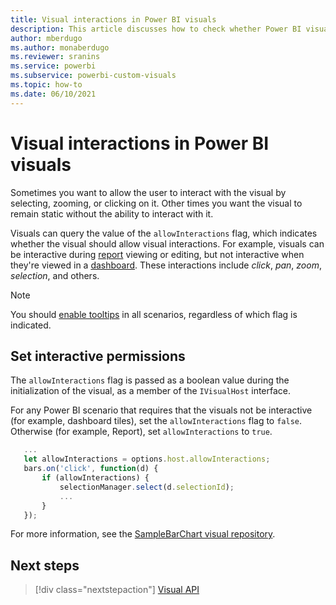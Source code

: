 ```yaml
---
title: Visual interactions in Power BI visuals
description: This article discusses how to check whether Power BI visuals should allow visual interactions.
author: mberdugo
ms.author: monaberdugo
ms.reviewer: sranins
ms.service: powerbi
ms.subservice: powerbi-custom-visuals
ms.topic: how-to
ms.date: 06/10/2021
---
```


# Visual interactions in Power BI visuals

Sometimes you want to allow the user to interact with the visual by selecting, zooming, or clicking on it. Other times you want the visual to remain static without the ability to interact with it.

Visuals can query the value of the `allowInteractions` flag, which indicates whether the visual should allow visual interactions. For example, visuals can be interactive during [report](../../create-reports/desktop-report-view.md) viewing or editing, but not interactive when they're viewed in a [dashboard](../../create-reports/service-dashboards.md). These interactions include *click*, *pan*, *zoom*, *selection*, and others.

> [!NOTE]
> You should [enable tooltips](add-tooltips.md#manage-tooltips) in all scenarios, regardless of which flag is indicated.

## Set interactive permissions

The `allowInteractions` flag is passed as a boolean value during the initialization of the visual, as a member of the `IVisualHost` interface.

For any Power BI scenario that requires that the visuals not be interactive (for example, dashboard tiles), set the `allowInteractions` flag to `false`. Otherwise (for example, Report), set `allowInteractions` to `true`.

```typescript
   ...
   let allowInteractions = options.host.allowInteractions;
   bars.on('click', function(d) {
       if (allowInteractions) {
           selectionManager.select(d.selectionId);
           ...
       }
   });
```

For more information, see the [SampleBarChart visual repository](https://github.com/Microsoft/PowerBI-visuals-sampleBarChart/commit/59a47935d8f5272ce145fe804193599ddb7e2001).

## Next steps

>[!div class="nextstepaction"]
>[Visual API](visual-api.md)
